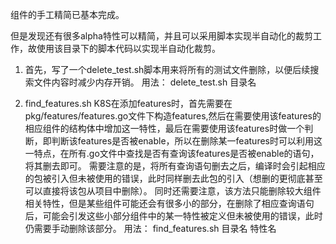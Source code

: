 组件的手工精简已基本完成。

但是发现还有很多alpha特性可以精简，并且可以采用脚本实现半自动化的裁剪工作，故使用该目录下的脚本代码以实现半自动化裁剪。

1. 首先，写了一个delete_test.sh脚本用来将所有的测试文件删除，以便后续搜索文件内容时减少内存开销。
用法： delete_test.sh 目录名

2. find_features.sh
K8S在添加features时，首先需要在pkg/features/features.go文件下构造features,然后在需要使用该features的相应组件的结构体中增加这一特性，最后在需要使用该features时做一个判断，即判断该features是否被enable，所以在删除某一features时可以利用这一特点，在所有.go文件中查找是否有查询该features是否被enable的语句，将其删去即可。
需要注意的是，将所有查询语句删去之后，编译时会引起相应的包被引入但未被使用的错误，此时同样删去此包的引入（想删的更彻底甚至可以直接将该包从项目中删除）。
同时还需要注意，该方法只能删除较大组件相关特性，但是某些组件可能还会有很多小的部分，在删除了相应查询语句后，可能会引发这些小部分组件中的某一特性被定义但未被使用的错误，此时仍需要手动删除该部分。
用法： find_features.sh 目录名 特性名
